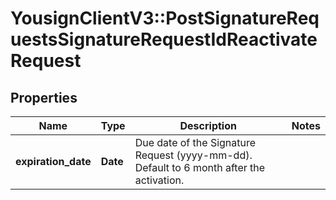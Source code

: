 # YousignClientV3::PostSignatureRequestsSignatureRequestIdReactivateRequest

## Properties
Name | Type | Description | Notes
------------ | ------------- | ------------- | -------------
**expiration_date** | **Date** | Due date of the Signature Request (yyyy-mm-dd). Default to 6 month after the activation. | 


